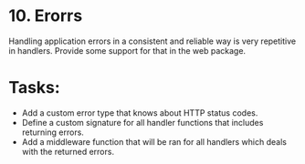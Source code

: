 # 10. Erorrs

Handling application errors in a consistent and reliable way is very repetitive
in handlers. Provide some support for that in the web package.


# Tasks:

- Add a custom error type that knows about HTTP status codes.
- Define a custom signature for all handler functions that includes returning errors.
- Add a middleware function that will be ran for all handlers which deals with the returned errors.
